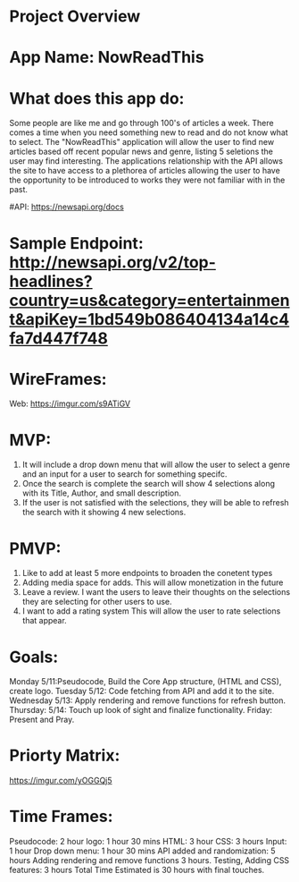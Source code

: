 # Project Overview
 

# App Name: NowReadThis

# What does this app do: 
Some people are like me and go through 100's of articles a week. There comes a time when you need something new to read and do not know what to select. The "NowReadThis" application will allow the user to find new articles based off recent popular news and genre, listing 5 seletions the user may find interesting. The applications relationship with the API allows the site to have access to a plethorea of articles allowing the user to have the opportunity to be introduced to works they were not familiar with in the past. 

#API: https://newsapi.org/docs

# Sample Endpoint:  http://newsapi.org/v2/top-headlines?country=us&category=entertainment&apiKey=1bd549b086404134a14c4fa7d447f748



# WireFrames: 
Web: https://imgur.com/s9ATiGV


# MVP: 
1. It will include a drop down menu that will allow the user to select a genre and an input for a user to search for something specifc.
2. Once the search is complete the search will show 4 selections along with its Title, Author, and small description.
3. If the user is not satisfied with the selections, they will be able to refresh the search with it showing 4 new selections. 


# PMVP: 
1. Like to add at least 5 more endpoints to broaden the conetent types 
2. Adding media space for adds. This will allow monetization in the future
3.  Leave a review. I want the users to leave their thoughts on the selections they are selecting for other users to use. 
4.  I want to add a rating system This will allow the user to rate selections that appear. 

# Goals:
Monday 5/11:Pseudocode, Build the Core App structure, (HTML and CSS), create logo.
Tuesday 5/12: Code fetching from API and add it to the site. 
Wednesday 5/13: Apply rendering and remove functions for refresh button.
Thursday: 5/14: Touch up look of sight and finalize functionality. 
Friday: Present and Pray.

# Priorty Matrix: 
https://imgur.com/yOGGQj5

# Time Frames:

Pseudocode: 2 hour
logo: 1 hour 30 mins
HTML: 3 hour
CSS: 3 hours
Input: 1 hour
Drop down menu: 1 hour 30 mins
API added and randomization: 5 hours
Adding rendering and remove functions 3 hours.
Testing, Adding CSS features: 3 hours
Total Time Estimated is 30 hours with final touches.

